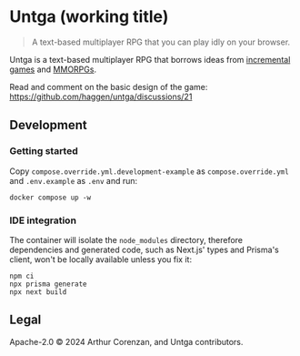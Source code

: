 # Untga (working title)

> A text-based multiplayer RPG that you can play idly on your browser.

Untga is a text-based multiplayer RPG that borrows ideas from [incremental games](https://en.wikipedia.org/wiki/Incremental_game) and [MMORPGs](https://en.wikipedia.org/wiki/Massively_multiplayer_online_role-playing_game).

Read and comment on the basic design of the game: https://github.com/haggen/untga/discussions/21

## Development

### Getting started

Copy `compose.override.yml.development-example` as `compose.override.yml` and `.env.example` as `.env` and run:

```shell
docker compose up -w
```

### IDE integration

The container will isolate the `node_modules` directory, therefore dependencies and generated code, such as Next.js' types and Prisma's client, won't be locally available unless you fix it:

```shell
npm ci
npx prisma generate
npx next build
```

## Legal

Apache-2.0 ©️ 2024 Arthur Corenzan, and Untga contributors.
